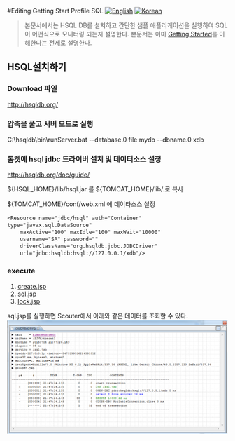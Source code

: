 #Editing Getting Start Profile SQL
[![English](https://img.shields.io/badge/language-English-orange.svg)](Getting-Start-Profile-SQL.md) [![Korean](https://img.shields.io/badge/language-Korean-blue.svg)](Getting-Start-Profile-SQL_kr.md)

> 본문서에서는 HSQL DB를 설치하고 간단한 샘플 애플리케이션을 실행하여
> SQL이 어떤식으로 모니터링 되는지 설명한다.
> 본문서는 이미 [Getting Started](./Getting-Stzarted_kr.md)를 이해한다는 전제로 설명한다.

## HSQL설치하기

### Download 파일  
  http://hsqldb.org/

### 압축을 풀고 서버 모드로 실행
  C:\hsqldb\bin\runServer.bat --database.0 file:mydb --dbname.0 xdb

### 톰켓에 hsql jdbc 드라이버 설치 및 데이터소스 설정
  http://hsqldb.org/doc/guide/

  ${HSQL_HOME}/lib/hsql.jar 를 ${TOMCAT_HOME}/lib/.로 복사 

  ${TOMCAT_HOME}/conf/web.xml 에 데이타소스 설정
```
<Resource name="jdbc/hsql" auth="Container" type="javax.sql.DataSource"
    maxActive="100" maxIdle="100" maxWait="10000"
    username="SA" password=""    
    driverClassName="org.hsqldb.jdbc.JDBCDriver"
    url="jdbc:hsqldb:hsql://127.0.0.1/xdb"/>
```

### execute
1. [create.jsp](https://github.com/scouter-project/scouter-help/blob/master/misc/test-jsp/create.jsp)
2. [sql.jsp](https://github.com/scouter-project/scouter-help/blob/master/misc/test-jsp/sql.jsp)
2. [lock.jsp](https://github.com/scouter-project/scouter-help/blob/master/misc/test-jsp/lock.jsp)

sql.jsp를 실행하면 Scouter에서 아래와 같은 데이터를 조회할 수 있다.
![pic1](../img/main/test_xlog_profile.png)
 